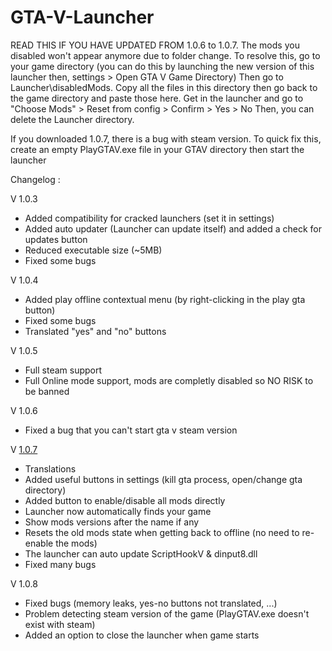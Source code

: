 # GTA-V-Launcher


READ THIS IF YOU HAVE UPDATED FROM 1.0.6 to 1.0.7. The mods you disabled won't appear anymore due to folder change.
To resolve this, go to your game directory (you can do this by launching the new version of this launcher then, settings > Open GTA V Game Directory)
Then go to Launcher\disabledMods. Copy all the files in this directory then go back to the game directory and paste those here.
Get in the launcher and go to "Choose Mods" > Reset from config > Confirm > Yes > No
Then, you can delete the Launcher directory.

If you downloaded 1.0.7, there is a bug with steam version. To quick fix this, create an empty PlayGTAV.exe file in your GTAV directory then start the launcher

Changelog :

V 1.0.3
- Added compatibility for cracked launchers (set it in settings)
- Added auto updater (Launcher can update itself) and added a check for updates button
- Reduced executable size (~5MB)
- Fixed some bugs

V 1.0.4 
- Added play offline contextual menu (by right-clicking in the play gta button)
- Fixed some bugs
- Translated "yes" and "no" buttons

V 1.0.5
- Full steam support
- Full Online mode support, mods are completly disabled so NO RISK to be banned

V 1.0.6
- Fixed a bug that you can't start gta v steam version

V [1.0.7]
- Translations
- Added useful buttons in settings (kill gta process, open/change gta directory)
- Added button to enable/disable all mods directly
- Launcher now automatically finds your game
- Show mods versions after the name if any
- Resets the old mods state when getting back to offline (no need to re-enable the mods)
- The launcher can auto update ScriptHookV & dinput8.dll
- Fixed many bugs

V 1.0.8
- Fixed bugs (memory leaks, yes-no buttons not translated, ...)
- Problem detecting steam version of the game (PlayGTAV.exe doesn't exist with steam)
- Added an option to close the launcher when game starts

[1.0.7]: https://github.com/moffa13/GTA-V-Launcher/releases/tag/1.0.7